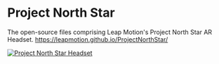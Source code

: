 # Project North Star
The open-source files comprising Leap Motion's Project North Star AR Headset.
https://leapmotion.github.io/ProjectNorthStar/

[![Project North Star Headset](http://blog.leapmotion.com/wp-content/uploads/2018/04/hero-unveil.png)](http://blog.leapmotion.com/northstar/)
